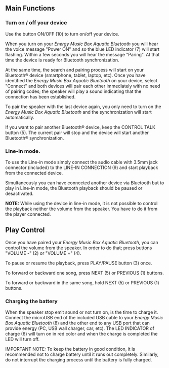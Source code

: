 ## Main Functions

### Turn on / off your device

Use the button ON/OFF (10) to turn on/off your device.

When you turn on your *Energy Music Box Aquatic Bluetooth* you will hear the voice message "Power ON" and so the blue LED indicator (7) will start flashing. Within a few seconds you will hear the message "Paring". At that time the device is ready for Bluetooth synchronization.

At the same time, the search and pairing process will start on your Bluetooth® device (smartphone, tablet, laptop, etc). Once you have identified the *Energy Music Box Aquatic Bluetooth* on your device, select "Connect" and both devices will pair each other immediately with no need of pairing codes; the speaker will play a sound indicating that the connection has been established.

To pair the speaker with the last device again, you only need to turn on the *Energy Music Box Aquatic Bluetooth* and the synchronization will start automatically.

If you want to pair another Bluetooth® device, keep the CONTROL TALK button (5). The current pair will stop and the device will start another Bluetooth® synchronization.

### Line-in mode.

To use the Line-in mode simply connect the audio cable with 3.5mm jack connector (included) to the LINE-IN CONNECTION (9) and start playback from the connected device.

Simultaneously you can have connected another device via Bluetooth but to play in Line-in mode, the Bluetooth playback should be paused or desactivated.

**NOTE:** While using the device in line-in mode, it is not possible to control the playback neither the volume from the speaker. You have to do it from the player connected.

## Play Control

Once you have paired your *Energy Music Box Aquatic Bluetooth*, you can control the volume from the speaker. In order to do that; press buttons "VOLUME -" (2) or "VOLUME +" (4).

To pause or resume the playback, press PLAY/PAUSE button (3) once.

To forward or backward one song, press NEXT (5) or PREVIOUS (1) buttons.

To forward or backward in the same song, hold NEXT (5) or PREVIOUS (1) buttons.

### Charging the battery

When the speaker stop emit sound or not turn on, is the time to charge it. Connect the microUSB end of the included USB cable to your *Energy Music Box Aquatic Bluetooth* (8) and the other end to any USB port that can provide energy (PC, USB wall charger, car, etc). The LED INDICATOR of charge (6) will turn on in red color and when the charge is completed the LED will turn off.

IMPORTANT NOTE: To keep the battery in good condition, it is recommended not to charge battery until it runs out completely. Similarly, do not interrupt the charging process until the battery is fully charged.
